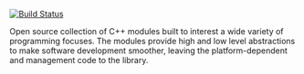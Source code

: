 [![Build Status](https://travis-ci.org/XenonicDev/Red.svg?branch=master)](https://travis-ci.org/XenonicDev/Red)

Open source collection of C++ modules built to interest a wide variety of programming focuses. The modules provide high and low level abstractions to make software development smoother, leaving the platform-dependent and management code to the library.
